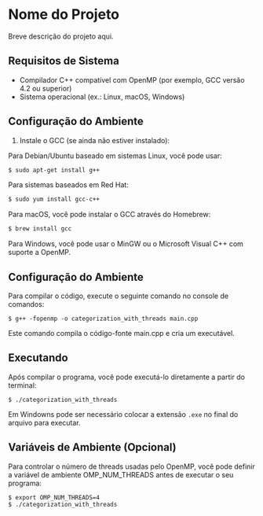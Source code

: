 # Nome do Projeto

Breve descrição do projeto aqui.

## Requisitos de Sistema

- Compilador C++ compatível com OpenMP (por exemplo, GCC versão 4.2 ou superior)
- Sistema operacional (ex.: Linux, macOS, Windows)

## Configuração do Ambiente

1. Instale o GCC (se ainda não estiver instalado):

Para Debian/Ubuntu baseado em sistemas Linux, você pode usar:

```bash
$ sudo apt-get install g++
```

Para sistemas baseados em Red Hat:

```bash
$ sudo yum install gcc-c++
```

Para macOS, você pode instalar o GCC através do Homebrew:

```bash
$ brew install gcc
```

Para Windows, você pode usar o MinGW ou o Microsoft Visual C++ com suporte a OpenMP.

## Configuração do Ambiente

Para compilar o código, execute o seguinte comando no console de comandos: 

```
$ g++ -fopenmp -o categorization_with_threads main.cpp
```

Este comando compila o código-fonte main.cpp e cria um executável.

## Executando

Após compilar o programa, você pode executá-lo diretamente a partir do terminal:

```
$ ./categorization_with_threads
```

Em Windowns pode ser necessário colocar a extensão `.exe` no final do arquivo para executar.

## Variáveis de Ambiente (Opcional)

Para controlar o número de threads usadas pelo OpenMP, você pode definir a variável de ambiente OMP_NUM_THREADS antes de executar o seu programa:

```
$ export OMP_NUM_THREADS=4
$ ./categorization_with_threads
```